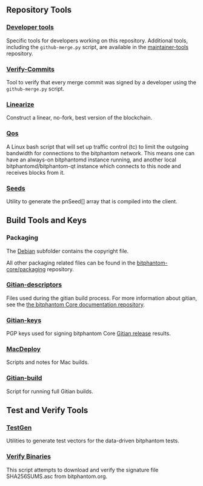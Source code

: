 Repository Tools
---------------------

### [Developer tools](/contrib/devtools) ###
Specific tools for developers working on this repository.
Additional tools, including the `github-merge.py` script, are available in the [maintainer-tools](https://github.com/bitphantom-core/bitphantom-maintainer-tools) repository.

### [Verify-Commits](/contrib/verify-commits) ###
Tool to verify that every merge commit was signed by a developer using the `github-merge.py` script.

### [Linearize](/contrib/linearize) ###
Construct a linear, no-fork, best version of the blockchain.

### [Qos](/contrib/qos) ###

A Linux bash script that will set up traffic control (tc) to limit the outgoing bandwidth for connections to the bitphantom network. This means one can have an always-on bitphantomd instance running, and another local bitphantomd/bitphantom-qt instance which connects to this node and receives blocks from it.

### [Seeds](/contrib/seeds) ###
Utility to generate the pnSeed[] array that is compiled into the client.

Build Tools and Keys
---------------------

### Packaging ###
The [Debian](/contrib/debian) subfolder contains the copyright file.

All other packaging related files can be found in the [bitphantom-core/packaging](https://github.com/bitphantom-core/packaging) repository.

### [Gitian-descriptors](/contrib/gitian-descriptors) ###
Files used during the gitian build process. For more information about gitian, see the [the bitphantom Core documentation repository](https://github.com/bitphantom-core/docs).

### [Gitian-keys](/contrib/gitian-keys)
PGP keys used for signing bitphantom Core [Gitian release](/doc/release-process.md) results.

### [MacDeploy](/contrib/macdeploy) ###
Scripts and notes for Mac builds.

### [Gitian-build](/contrib/gitian-build.py) ###
Script for running full Gitian builds.

Test and Verify Tools
---------------------

### [TestGen](/contrib/testgen) ###
Utilities to generate test vectors for the data-driven bitphantom tests.

### [Verify Binaries](/contrib/verifybinaries) ###
This script attempts to download and verify the signature file SHA256SUMS.asc from bitphantom.org.

